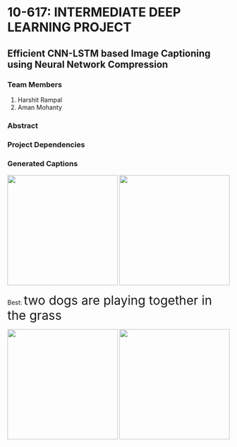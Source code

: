 # 10-617: INTERMEDIATE DEEP LEARNING PROJECT
## Efficient CNN-LSTM based Image Captioning using Neural Network Compression

### Team Members
1. Harshit Rampal
2. Aman Mohanty

### Abstract


### Project Dependencies


### Generated Captions
<img src="https://s3.amazonaws.com/cdn-origin-etr.akc.org/wp-content/uploads/2018/06/05231748/belgian-malinois-running-through-field.jpg" width="250"> <img src="https://static01.nyt.com/images/2020/09/25/sports/25soccer-nationalWEB1/merlin_177451008_91c7b66d-3c8a-4963-896e-54280f374b6d-articleLarge.jpg?quality=75&auto=webp&disable=upscale" width="250">

Best: <span style="font-size:2em;">two dogs are playing together in the grass</span>

<img src="https://www.studyfinds.org/wp-content/uploads/2017/07/surfing-surfboard-man-surf-465216.jpeg" width="250"> <img src="https://theknow.denverpost.com/wp-content/uploads/2018/11/TR25SNOWBIKE_AC18503x.jpg" width="250">
